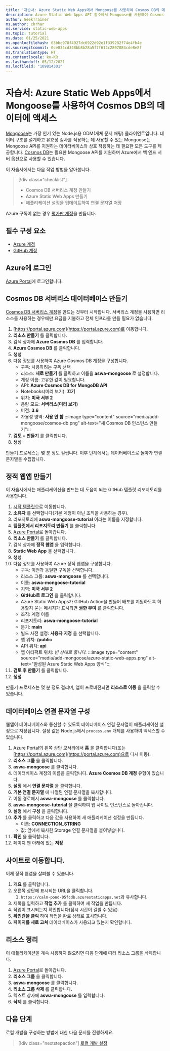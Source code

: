 ```yaml
---
title: '자습서: Azure Static Web Apps에서 Mongoose를 사용하여 Cosmos DB의 데이터에 액세스'
description: Azure Static Web Apps API 함수에서 Mongoose를 사용하여 Cosmos DB의 데이터에 액세스하는 방법을 알아봅니다.
author: GeekTrainer
ms.author: chrhar
ms.service: static-web-apps
ms.topic: tutorial
ms.date: 01/25/2021
ms.openlocfilehash: 63bbc978f4927dc6922d92e1f339282f74e4fb4e
ms.sourcegitcommit: 0ce834cd348bb8b28a5f7f612c2807084cde8e8f
ms.translationtype: HT
ms.contentlocale: ko-KR
ms.lasthandoff: 05/12/2021
ms.locfileid: "109814301"
---
```

# <a name="tutorial-access-data-in-cosmos-db-using-mongoose-with-azure-static-web-apps"></a>자습서: Azure Static Web Apps에서 Mongoose를 사용하여 Cosmos DB의 데이터에 액세스

[Mongoose](https://mongoosejs.com/)는 가장 인기 있는 Node.js용 ODM(개체 문서 매핑) 클라이언트입니다. 데이터 구조를 설계하고 유효성 검사를 적용하는 데 사용할 수 있는 Mongoose는 Mongoose API를 지원하는 데이터베이스와 상호 작용하는 데 필요한 모든 도구를 제공합니다. [Cosmos DB](../cosmos-db/mongodb-introduction.md)는 필요한 Mongoose API를 지원하며 Azure에서 백 엔드 서버 옵션으로 사용할 수 있습니다.

이 자습서에서는 다음 작업 방법을 알아봅니다.

> [!div class="checklist"]
> - Cosmos DB 서버리스 계정 만들기
> - Azure Static Web Apps 만들기
> - 애플리케이션 설정을 업데이트하여 연결 문자열 저장

Azure 구독이 없는 경우 [평가판 계정](https://azure.microsoft.com/free/)을 만듭니다.

## <a name="prerequisites"></a>필수 구성 요소

- [Azure 계정](https://azure.microsoft.com/free/)
- [GitHub 계정](https://github.com/join)

## <a name="sign-in-to-azure"></a>Azure에 로그인

[Azure Portal](https://portal.azure.com)에 로그인합니다.

## <a name="create-a-cosmos-db-serverless-database"></a>Cosmos DB 서버리스 데이터베이스 만들기

[Cosmos DB 서버리스 계정](../cosmos-db/serverless.md)을 만드는 것부터 시작합니다. 서버리스 계정을 사용하면 리소스를 사용하는 경우에만 요금을 지불하고 전체 인프라를 만들 필요가 없습니다.

1. [https://portal.azure.com](https://portal.azure.com)로 이동합니다.
2. **리소스 만들기** 를 클릭합니다.
3. 검색 상자에 **Azure Cosmos DB** 를 입력합니다.
4. **Azure Cosmos DB** 를 클릭합니다.
5. **생성**
6. 다음 정보를 사용하여 Azure Cosmos DB 계정을 구성합니다.
    - 구독: 사용하려는 구독 선택
    - 리소스: **새로 만들기** 를 클릭하고 이름을 **aswa-mongoose** 로 설정합니다.
    - 계정 이름: 고유한 값이 필요합니다.
    - API: **Azure Cosmos DB for MongoDB API**
    - Notebooks(미리 보기): **끄기**
    - 위치: **미국 서부 2**
    - 용량 모드: **서버리스(미리 보기)**
    - 버전: **3.6**
    - 가용성 영역: **사용 안 함**
:::image type="content" source="media/add-mongoose/cosmos-db.png" alt-text="새 Cosmos DB 인스턴스 만들기":::
7. **검토 + 만들기** 를 클릭합니다.
8. **생성**

만들기 프로세스는 몇 분 정도 걸립니다. 이후 단계에서는 데이터베이스로 돌아가 연결 문자열을 수집합니다.

## <a name="create-a-static-web-app"></a>정적 웹앱 만들기

이 자습서에서는 애플리케이션을 만드는 데 도움이 되는 GitHub 템플릿 리포지토리를 사용합니다.

1. [시작 템플릿](https://github.com/login?return_to=/staticwebdev/mongoose-starter/generate)으로 이동합니다.
2. **소유자** 를 선택합니다(기본 계정이 아닌 조직을 사용하는 경우).
3. 리포지토리에 **aswa-mongoose-tutorial** 이라는 이름을 지정합니다.
4. **템플릿에서 리포지토리 만들기** 를 클릭합니다.
5. [Azure Portal](https://portal.azure.com)로 돌아갑니다.
6. **리소스 만들기** 를 클릭합니다.
7. 검색 상자에 **정적 웹앱** 을 입력합니다.
8. **Static Web App** 을 선택합니다.
9. **생성**
10. 다음 정보를 사용하여 Azure 정적 웹앱을 구성합니다.
    - 구독: 이전과 동일한 구독을 선택합니다.
    - 리소스 그룹: **aswa-mongoose** 를 선택합니다.
    - 이름: **aswa-mongoose-tutorial**
    - 지역: **미국 서부 2**
    - **GitHub로 로그인** 을 클릭합니다.
    - Azure Static Web Apps가 GitHub Action을 만들어 배포를 지원하도록 허용할지 묻는 메시지가 표시되면 **권한 부여** 를 클릭합니다.
    - 조직: 계정 이름
    - 리포지토리: **aswa-mongoose-tutorial**
    - 분기: **main**
    - 빌드 사전 설정: **사용자 지정** 을 선택합니다.
    - 앱 위치: **/public**
    - API 위치: **api**
    - 앱 아티팩트 위치: *빈 상태로 둡니다.* 
    :::image type="content" source="media/add-mongoose/azure-static-web-apps.png" alt-text="완성된 Azure Static Web Apps 양식":::
11. **검토 후 만들기** 를 클릭합니다.
12. **생성**

만들기 프로세스는 몇 분 정도 걸리며, 앱이 프로비전되면 **리소스로 이동** 을 클릭할 수 있습니다.

## <a name="configure-database-connection-string"></a>데이터베이스 연결 문자열 구성

웹앱이 데이터베이스와 통신할 수 있도록 데이터베이스 연결 문자열이 애플리케이션 설정으로 저장됩니다. 설정 값은 Node.js에서 `process.env` 개체를 사용하여 액세스할 수 있습니다.

1. Azure Portal의 왼쪽 상단 모서리에서 **홈** 을 클릭합니다(또는 [https://portal.azure.com](https://portal.azure.com)으로 다시 이동).
2. **리소스 그룹** 을 클릭합니다.
3. **aswa-mongoose** 를 클릭합니다.
4. 데이터베이스 계정의 이름을 클릭합니다. **Azure Cosmos DB 계정** 유형이 있습니다.
5. **설정** 에서 **연결 문자열** 을 클릭합니다.
6. **기본 연결 문자열** 에 나열된 연결 문자열을 복사합니다.
7. 이동 경로에서 **aswa-mongoose** 를 클릭합니다.
8. **aswa-mongoose-tutorial** 을 클릭하여 웹 사이트 인스턴스로 돌아갑니다.
9. **설정** 에서 **구성** 을 클릭합니다.
10. **추가** 를 클릭하고 다음 값을 사용하여 새 애플리케이션 설정을 만듭니다.
    - 이름: **CONNECTION_STRING**
    - 값: 앞에서 복사한 Storage 연결 문자열을 붙여넣습니다.
11. **확인** 을 클릭합니다.
12. 페이지 맨 아래에 있는 **저장**

## <a name="navigate-to-your-site"></a>사이트로 이동합니다.

이제 정적 웹앱을 살펴볼 수 있습니다.

1. **개요** 를 클릭합니다.
1. 오른쪽 상단에 표시되는 URL을 클릭합니다.
    1. `https://calm-pond-05fcdb.azurestaticapps.net`과 유사합니다.
1. 제목을 입력하고 **작업 추가** 를 클릭하여 새 작업을 만듭니다.
1. 작업이 표시되는지 확인합니다(잠시 시간이 걸릴 수 있음).
1. **확인란을 클릭** 하여 작업을 완료 상태로 표시합니다.
1. **페이지를 새로 고쳐** 데이터베이스가 사용되고 있는지 확인합니다.

## <a name="clean-up-resources"></a>리소스 정리

이 애플리케이션을 계속 사용하지 않으려면 다음 단계에 따라 리소스 그룹을 삭제합니다.

1. [Azure Portal](https://portal.azure.com)로 돌아갑니다.
2. **리소스 그룹** 을 클릭합니다.
3. **aswa-mongoose** 를 클릭합니다.
4. **리소스 그룹 삭제** 를 클릭합니다.
5. 텍스트 상자에 **aswa-mongoose** 를 입력합니다.
6. **삭제** 를 클릭합니다.

## <a name="next-steps"></a>다음 단계

로컬 개발을 구성하는 방법에 대한 다음 문서를 진행하세요.
> [!div class="nextstepaction"]
> [로컬 개발 설정](./local-development.md)
